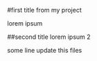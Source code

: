 #first title from my project 

lorem ipsum

##second title
lorem ipsum 2

some line update this files